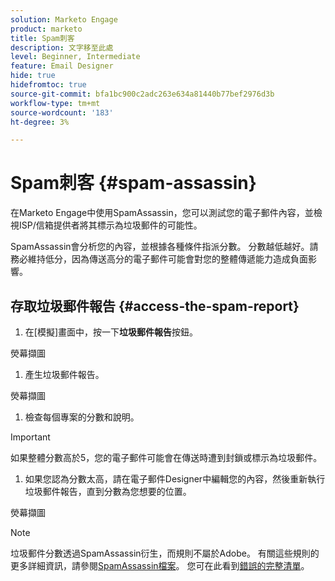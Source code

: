 ```yaml
---
solution: Marketo Engage
product: marketo
title: Spam刺客
description: 文字移至此處
level: Beginner, Intermediate
feature: Email Designer
hide: true
hidefromtoc: true
source-git-commit: bfa1bc900c2adc263e634a81440b77bef2976d3b
workflow-type: tm+mt
source-wordcount: '183'
ht-degree: 3%

---
```


# Spam刺客 {#spam-assassin}

在Marketo Engage中使用SpamAssassin，您可以測試您的電子郵件內容，並檢視ISP/信箱提供者將其標示為垃圾郵件的可能性。

SpamAssassin會分析您的內容，並根據各種條件指派分數。 分數越低越好。請務必維持低分，因為傳送高分的電子郵件可能會對您的整體傳遞能力造成負面影響。

## 存取垃圾郵件報告 {#access-the-spam-report}

1. 在[模擬]畫面中，按一下&#x200B;**垃圾郵件報告**&#x200B;按鈕。

熒幕擷圖

1. 產生垃圾郵件報告。

熒幕擷圖

1. 檢查每個專案的分數和說明。

>[!IMPORTANT]
>
>如果整體分數高於5，您的電子郵件可能會在傳送時遭到封鎖或標示為垃圾郵件。

1. 如果您認為分數太高，請在電子郵件Designer中編輯您的內容，然後重新執行垃圾郵件報告，直到分數為您想要的位置。

熒幕擷圖

>[!NOTE]
>
>垃圾郵件分數透過SpamAssassin衍生，而規則不屬於Adobe。 有關這些規則的更多詳細資訊，請參閱[SpamAssassin檔案](https://spamassassin.apache.org/#_blank)。 您可在此看到[錯誤的完整清單](https://spamassassin.apache.org/old/tests_3_0_x.html?utm_source=chatgpt.com)。

